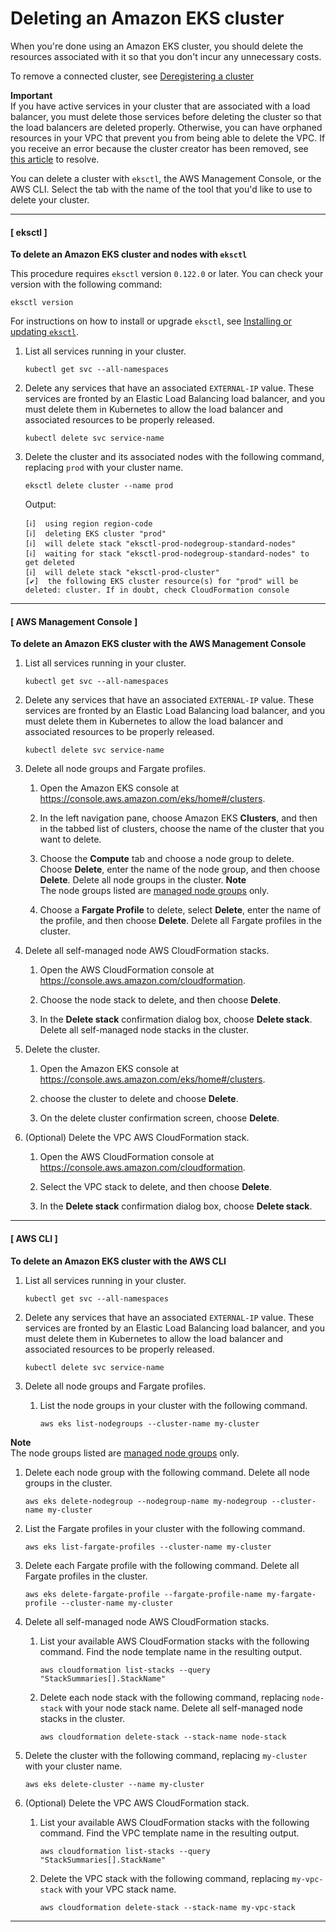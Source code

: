 # Deleting an Amazon EKS cluster<a name="delete-cluster"></a>

When you're done using an Amazon EKS cluster, you should delete the resources associated with it so that you don't incur any unnecessary costs\.

To remove a connected cluster, see [Deregistering a cluster](deregister-connected-cluster.md)

**Important**  
If you have active services in your cluster that are associated with a load balancer, you must delete those services before deleting the cluster so that the load balancers are deleted properly\. Otherwise, you can have orphaned resources in your VPC that prevent you from being able to delete the VPC\.
If you receive an error because the cluster creator has been removed, see [this article](http://aws.amazon.com/premiumsupport/knowledge-center/eks-api-server-unauthorized-error) to resolve\.

You can delete a cluster with `eksctl`, the AWS Management Console, or the AWS CLI\. Select the tab with the name of the tool that you'd like to use to delete your cluster\.

------
#### [ eksctl ]

**To delete an Amazon EKS cluster and nodes with `eksctl`**

This procedure requires `eksctl` version `0.122.0` or later\. You can check your version with the following command:

```
eksctl version
```

For instructions on how to install or upgrade `eksctl`, see [Installing or updating `eksctl`](eksctl.md)\.

1. List all services running in your cluster\.

   ```
   kubectl get svc --all-namespaces
   ```

1. Delete any services that have an associated `EXTERNAL-IP` value\. These services are fronted by an Elastic Load Balancing load balancer, and you must delete them in Kubernetes to allow the load balancer and associated resources to be properly released\.

   ```
   kubectl delete svc service-name
   ```

1. Delete the cluster and its associated nodes with the following command, replacing `prod` with your cluster name\.

   ```
   eksctl delete cluster --name prod
   ```

   Output:

   ```
   [ℹ]  using region region-code
   [ℹ]  deleting EKS cluster "prod"
   [ℹ]  will delete stack "eksctl-prod-nodegroup-standard-nodes"
   [ℹ]  waiting for stack "eksctl-prod-nodegroup-standard-nodes" to get deleted
   [ℹ]  will delete stack "eksctl-prod-cluster"
   [✔]  the following EKS cluster resource(s) for "prod" will be deleted: cluster. If in doubt, check CloudFormation console
   ```

------
#### [ AWS Management Console ]

**To delete an Amazon EKS cluster with the AWS Management Console**

1. List all services running in your cluster\.

   ```
   kubectl get svc --all-namespaces
   ```

1. Delete any services that have an associated `EXTERNAL-IP` value\. These services are fronted by an Elastic Load Balancing load balancer, and you must delete them in Kubernetes to allow the load balancer and associated resources to be properly released\.

   ```
   kubectl delete svc service-name
   ```

1. Delete all node groups and Fargate profiles\.

   1. Open the Amazon EKS console at [https://console\.aws\.amazon\.com/eks/home\#/clusters](https://console.aws.amazon.com/eks/home#/clusters)\.

   1. In the left navigation pane, choose Amazon EKS **Clusters**, and then in the tabbed list of clusters, choose the name of the cluster that you want to delete\.

   1. Choose the **Compute** tab and choose a node group to delete\. Choose **Delete**, enter the name of the node group, and then choose **Delete**\. Delete all node groups in the cluster\.
**Note**  
The node groups listed are [managed node groups](managed-node-groups.md) only\.

   1. Choose a **Fargate Profile** to delete, select **Delete**, enter the name of the profile, and then choose **Delete**\. Delete all Fargate profiles in the cluster\.

1. Delete all self\-managed node AWS CloudFormation stacks\.

   1. Open the AWS CloudFormation console at [https://console\.aws\.amazon\.com/cloudformation](https://console.aws.amazon.com/cloudformation/)\.

   1. Choose the node stack to delete, and then choose **Delete**\.

   1. In the **Delete stack** confirmation dialog box, choose **Delete stack**\. Delete all self\-managed node stacks in the cluster\.

1. Delete the cluster\.

   1. Open the Amazon EKS console at [https://console\.aws\.amazon\.com/eks/home\#/clusters](https://console.aws.amazon.com/eks/home#/clusters)\.

   1. choose the cluster to delete and choose **Delete**\.

   1. On the delete cluster confirmation screen, choose **Delete**\.

1. \(Optional\) Delete the VPC AWS CloudFormation stack\.

   1. Open the AWS CloudFormation console at [https://console\.aws\.amazon\.com/cloudformation](https://console.aws.amazon.com/cloudformation/)\.

   1. Select the VPC stack to delete, and then choose **Delete**\.

   1. In the **Delete stack** confirmation dialog box, choose **Delete stack**\.

------
#### [ AWS CLI ]

**To delete an Amazon EKS cluster with the AWS CLI**

1. List all services running in your cluster\.

   ```
   kubectl get svc --all-namespaces
   ```

1. Delete any services that have an associated `EXTERNAL-IP` value\. These services are fronted by an Elastic Load Balancing load balancer, and you must delete them in Kubernetes to allow the load balancer and associated resources to be properly released\.

   ```
   kubectl delete svc service-name
   ```

1. Delete all node groups and Fargate profiles\.

   1. List the node groups in your cluster with the following command\.

      ```
      aws eks list-nodegroups --cluster-name my-cluster
      ```
**Note**  
The node groups listed are [managed node groups](managed-node-groups.md) only\.

   1. Delete each node group with the following command\. Delete all node groups in the cluster\.

      ```
      aws eks delete-nodegroup --nodegroup-name my-nodegroup --cluster-name my-cluster
      ```

   1. List the Fargate profiles in your cluster with the following command\.

      ```
      aws eks list-fargate-profiles --cluster-name my-cluster
      ```

   1. Delete each Fargate profile with the following command\. Delete all Fargate profiles in the cluster\.

      ```
      aws eks delete-fargate-profile --fargate-profile-name my-fargate-profile --cluster-name my-cluster
      ```

1. Delete all self\-managed node AWS CloudFormation stacks\.

   1. List your available AWS CloudFormation stacks with the following command\. Find the node template name in the resulting output\.

      ```
      aws cloudformation list-stacks --query "StackSummaries[].StackName"
      ```

   1. Delete each node stack with the following command, replacing `node-stack` with your node stack name\. Delete all self\-managed node stacks in the cluster\.

      ```
      aws cloudformation delete-stack --stack-name node-stack
      ```

1. Delete the cluster with the following command, replacing `my-cluster` with your cluster name\.

   ```
   aws eks delete-cluster --name my-cluster
   ```

1. \(Optional\) Delete the VPC AWS CloudFormation stack\.

   1. List your available AWS CloudFormation stacks with the following command\. Find the VPC template name in the resulting output\.

      ```
      aws cloudformation list-stacks --query "StackSummaries[].StackName"
      ```

   1. Delete the VPC stack with the following command, replacing `my-vpc-stack` with your VPC stack name\.

      ```
      aws cloudformation delete-stack --stack-name my-vpc-stack
      ```

------